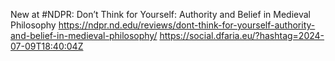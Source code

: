 New at #NDPR: Don’t Think for Yourself: Authority and Belief in Medieval Philosophy https://ndpr.nd.edu/reviews/dont-think-for-yourself-authority-and-belief-in-medieval-philosophy/ https://social.dfaria.eu/?hashtag=2024-07-09T18:40:04Z